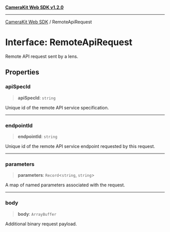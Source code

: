 [**CameraKit Web SDK v1.2.0**](../README.md)

***

[CameraKit Web SDK](../globals.md) / RemoteApiRequest

# Interface: RemoteApiRequest

Remote API request sent by a lens.

## Properties

### apiSpecId

> **apiSpecId**: `string`

Unique id of the remote API service specification.

***

### endpointId

> **endpointId**: `string`

Unique id of the remote API service endpoint requested by this request.

***

### parameters

> **parameters**: `Record`\<`string`, `string`\>

A map of named parameters associated with the request.

***

### body

> **body**: `ArrayBuffer`

Additional binary request payload.
